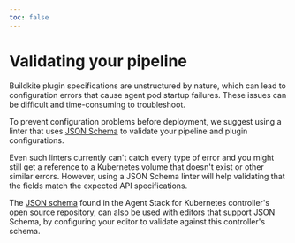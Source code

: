 ```yaml
---
toc: false
---
```


# Validating your pipeline

Buildkite plugin specifications are unstructured by nature, which can lead to configuration errors that cause agent pod startup failures. These issues can be difficult and time-consuming to troubleshoot.

To prevent configuration problems before deployment, we suggest using a linter that uses [JSON Schema](https://json-schema.org/) to validate your pipeline and plugin configurations.

Even such linters currently can't catch every type of error and you might still get a reference to a Kubernetes volume that doesn't exist or other similar errors. However, using a JSON Schema linter will help validating that the fields match the expected API specifications.

The [JSON schema](https://github.com/buildkite/agent-stack-k8s/blob/main/cmd/linter/schema.json) found in the Agent Stack for Kubernetes controller's open source repository, can also be used with editors that support JSON Schema, by configuring your editor to validate against this controller's schema.
